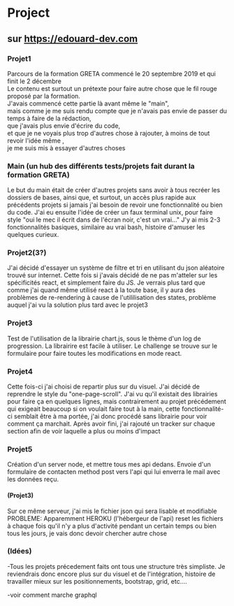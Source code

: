 # Project

## sur https://edouard-dev.com

### Projet1

Parcours de la formation GRETA commencé le 20 septembre 2019 et qui finit le 2 décembre  
Le contenu est surtout un prétexte pour faire autre chose que le fil rouge proposé par la formation.  
J'avais commencé cette partie là avant même le "main",  
mais comme je me suis rendu compte que je n'avais pas envie de passer du temps à faire de la rédaction,  
que j'avais plus envie d'écrire du code,  
et que je ne voyais plus trop d'autres chose à rajouter, à moins de tout revoir l'idée même ,  
je me suis mis à essayer d'autres choses

### Main (un hub des différents tests/projets fait durant la formation GRETA)

Le but du main était de créer d'autres projets sans avoir à tous recréer les dossiers de bases,
ainsi que, et surtout, un accès plus rapide aux précédents projets si jamais j'ai besoin de revoir une fonctionnalité ou bien du code.
J'ai eu ensuite l'idée de créer un faux terminal unix, pour faire style "oui le mec il écrit dans de l'écran noir, c'est un vrai..."
J'y ai mis 2-3 fonctionnalités basiques, similaire au vrai bash, histoire d'amuser les quelques curieux.

### Projet2(3?)

J'ai décidé d'essayer un système de filtre et tri en utilisant du json aléatoire trouvé sur internet.
Cette fois si j'avais décidé de ne pas m'atteler sur les spécificités react, et simplement faire du JS.
Je verrais plus tard que comme j'ai quand même utilisé react à la toute base,
il y aura des problèmes de re-rendering à cause de l'utililisation des states,
problème auquel j'ai vu la solution plus tard avec le projet3

### Projet3

Test de l'utilisation de la librairie chart.js, sous le thème d'un log de progression.
La librairire est facile à utiliser. Le challenge se trouve sur le formulaire pour faire toutes les modifications en mode react.

### Projet4

Cette fois-ci j'ai choisi de repartir plus sur du visuel. J'ai décidé de reprendre le style du "one-page-scroll".
J'ai vu qu'il existait des librairies pour faire ça en quelques lignes,
mais contrairement au projet précédement qui exigeait beaucoup si on voulait faire tout à la main,
cette fonctionnalité-ci semblait être à ma portée, j'ai donc procédé sans librairie pour voir comment ça marchait.
Après avoir fini, j'ai rajouté un tracker sur chaque section afin de voir laquelle a plus ou moins d'impact

### Projet5

Création d'un server node, et mettre tous mes api dedans.
Envoie d'un formulaire de contacten method post vers l'api qui lui enverra le mail avec les données reçu.

#### (Projet3)

Sur ce même serveur, j'ai mis le fichier json qui sera lisable et modifiable
PROBLEME: Apparemment HEROKU (l'hébergeur de l'api) reset les fichiers à chaque fois qu'il n'y a plus d'activité pendant un certain temps ou bien tous les jours, je vais donc devoir chercher autre chose


### (Idées)

-Tous les projets précedement faits ont tous une structure très simpliste. Je reviendrais donc encore plus sur du visuel et de l'intégration, histoire de travailler mieux sur les positionnements, bootstrap, grid, etc....

-voir comment marche graphql
